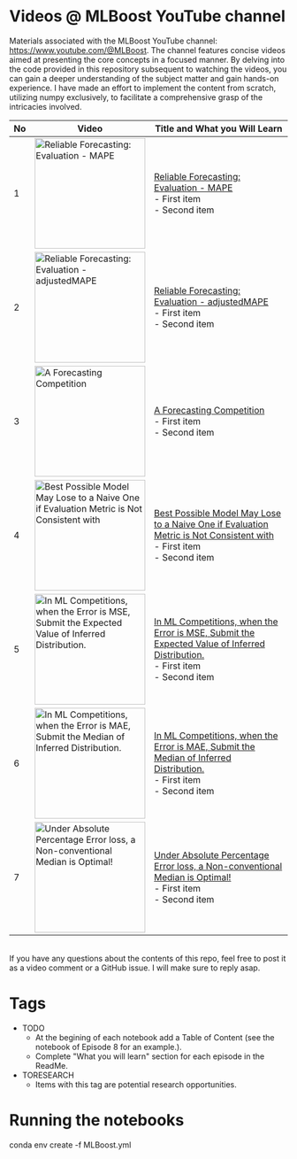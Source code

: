 # Videos @ MLBoost YouTube channel

Materials associated with the MLBoost YouTube channel: https://www.youtube.com/@MLBoost. The channel features concise videos aimed at presenting the core concepts in a focused manner. By delving into the code provided in this repository subsequent to watching the videos, you can gain a deeper understanding of the subject matter and gain hands-on experience. I have made an effort to implement the content from scratch, utilizing numpy exclusively, to facilitate a comprehensive grasp of the intricacies involved.

No | Video | Title and What you Will Learn
---|---|------
1 | <a href="https://www.youtube.com/watch?v=eHYjr1Zhb_4"><img src="https://img.youtube.com/vi/eHYjr1Zhb_4/hqdefault.jpg" alt="Reliable Forecasting: Evaluation - MAPE" title="Reliable Forecasting: Evaluation - MAPE" width="200" /></a> | [Reliable Forecasting: Evaluation - MAPE](https://www.youtube.com/watch?v=eHYjr1Zhb_4)<br> - First item <br> - Second item
2 | <a href="https://www.youtube.com/watch?v=_uaJWg5eNpE"><img src="https://img.youtube.com/vi/_uaJWg5eNpE/hqdefault.jpg" alt="Reliable Forecasting: Evaluation - adjustedMAPE" title="Reliable Forecasting: Evaluation - adjustedMAPE" width="200" /></a> | [Reliable Forecasting: Evaluation -  adjustedMAPE](https://www.youtube.com/watch?v=_uaJWg5eNpE)<br> - First item <br> - Second item
3 | <a href="https://www.youtube.com/watch?v=a_rofrCxciI"><img src="https://img.youtube.com/vi/a_rofrCxciI/hqdefault.jpg" alt="A Forecasting Competition" title="A Forecasting Competition" width="200" /></a> | [A Forecasting Competition](https://www.youtube.com/watch?v=a_rofrCxciI)<br> - First item <br> - Second item
4 | <a href="https://www.youtube.com/watch?v=a_rofrCxciI"><img src="https://img.youtube.com/vi/a_rofrCxciI/hqdefault.jpg" alt="Best Possible Model May Lose to a Naive One if Evaluation Metric is Not Consistent with " title="Best Possible Model May Lose to a Naive One if Evaluation Metric is Not Consistent with " width="200" /></a> | [Best Possible Model May Lose to a Naive One if Evaluation Metric is Not Consistent with ](https://www.youtube.com/watch?v=a_rofrCxciI)<br> - First item <br> - Second item
5 | <a href="https://www.youtube.com/watch?v=scFe-UzZm2A"><img src="https://img.youtube.com/vi/scFe-UzZm2A/hqdefault.jpg" alt="In ML Competitions, when the Error is MSE, Submit the Expected Value of Inferred Distribution." title="In ML Competitions, when the Error is MSE, Submit the Expected Value of Inferred Distribution." width="200" /></a> | [In ML Competitions, when the Error is MSE, Submit the Expected Value of Inferred Distribution.](https://www.youtube.com/watch?v=scFe-UzZm2A)<br> - First item <br> - Second item
6 | <a href="https://www.youtube.com/watch?v=wyGunW0-uHc"><img src="https://img.youtube.com/vi/wyGunW0-uHc/hqdefault.jpg" alt=" In ML Competitions, when the Error is MAE, Submit the Median of Inferred Distribution." title=" In ML Competitions, when the Error is MAE, Submit the Median of Inferred Distribution." width="200" /></a> | [ In ML Competitions, when the Error is MAE, Submit the Median of Inferred Distribution.](https://www.youtube.com/watch?v=wyGunW0-uHc)<br> - First item <br> - Second item
7 | <a href="https://www.youtube.com/watch?v=4APK8Dj3_24"><img src="https://img.youtube.com/vi/4APK8Dj3_24/hqdefault.jpg" alt="Under Absolute Percentage Error loss, a Non-conventional Median is Optimal!" title="Under Absolute Percentage Error loss, a Non-conventional Median is Optimal!" width="200" /></a> | [Under Absolute Percentage Error loss, a Non-conventional Median is Optimal!](https://www.youtube.com/watch?v=4APK8Dj3_24)<br> - First item <br> - Second item




<br> 
If you have any questions about the contents of this repo, feel free to post it as a video comment or a GitHub issue. I will make sure to reply asap.
<br> 

# Tags
- TODO
  - At the begining of each notebook add a Table of Content (see the notebook of Episode 8 for an example.).
  - Complete "What you will learn" section for each episode in the ReadMe.
- TORESEARCH
  - Items with this tag are potential research opportunities.



# Running the notebooks
conda env create -f MLBoost.yml

